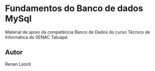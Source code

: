 # Fundamentos do Banco de dados MySql
Material de apoio da competência Banco de Dados do curso Técnico de Informática do SENAC Tatuapé.
## Autor
Renan Lazoti
